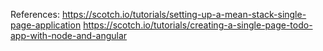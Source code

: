 References:
https://scotch.io/tutorials/setting-up-a-mean-stack-single-page-application
https://scotch.io/tutorials/creating-a-single-page-todo-app-with-node-and-angular

